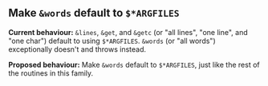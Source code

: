 ## Make `&words` default to `$*ARGFILES`

**Current behaviour:**
`&lines`, `&get`, and `&getc` (or "all lines", "one line", and "one char")
default to using `$*ARGFILES`. `&words` (or "all words") exceptionally doesn't
and throws instead.

**Proposed behaviour:**
Make `&words` default to `$*ARGFILES`, just like the rest of the routines
in this family.
